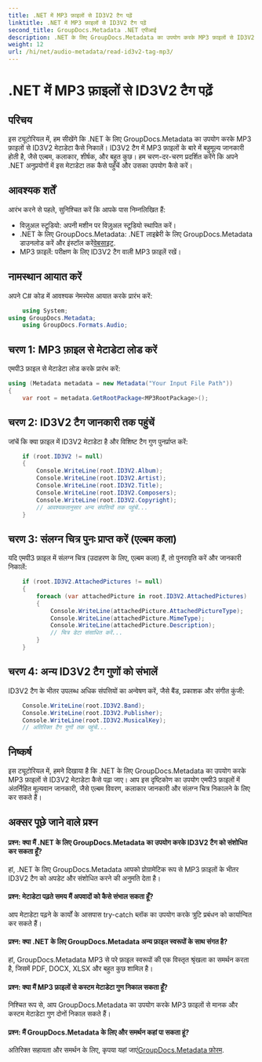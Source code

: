 ```yaml
---
title: .NET में MP3 फ़ाइलों से ID3V2 टैग पढ़ें
linktitle: .NET में MP3 फ़ाइलों से ID3V2 टैग पढ़ें
second_title: GroupDocs.Metadata .NET एपीआई
description: .NET के लिए GroupDocs.Metadata का उपयोग करके MP3 फ़ाइलों से ID3V2 टैग निकालने का तरीका जानें। प्रोग्रामेटिक रूप से एल्बम, कलाकार और अन्य चीज़ों तक पहुँचें।
weight: 12
url: /hi/net/audio-metadata/read-id3v2-tag-mp3/
---
```


# .NET में MP3 फ़ाइलों से ID3V2 टैग पढ़ें

## परिचय
इस ट्यूटोरियल में, हम सीखेंगे कि .NET के लिए GroupDocs.Metadata का उपयोग करके MP3 फ़ाइलों से ID3V2 मेटाडेटा कैसे निकालें। ID3V2 टैग में MP3 फ़ाइलों के बारे में बहुमूल्य जानकारी होती है, जैसे एल्बम, कलाकार, शीर्षक, और बहुत कुछ। हम चरण-दर-चरण प्रदर्शित करेंगे कि अपने .NET अनुप्रयोगों में इस मेटाडेटा तक कैसे पहुँचें और उसका उपयोग कैसे करें।
## आवश्यक शर्तें
आरंभ करने से पहले, सुनिश्चित करें कि आपके पास निम्नलिखित हैं:
- विज़ुअल स्टूडियो: अपनी मशीन पर विज़ुअल स्टूडियो स्थापित करें।
-  .NET के लिए GroupDocs.Metadata: .NET लाइब्रेरी के लिए GroupDocs.Metadata डाउनलोड करें और इंस्टॉल करें[वेबसाइट](https://releases.groupdocs.com/metadata/net/).
- MP3 फ़ाइलें: परीक्षण के लिए ID3V2 टैग वाली MP3 फ़ाइलें रखें।

## नामस्थान आयात करें
अपने C# कोड में आवश्यक नेमस्पेस आयात करके प्रारंभ करें:
```csharp
    using System;
using GroupDocs.Metadata;
    using GroupDocs.Formats.Audio;
```
## चरण 1: MP3 फ़ाइल से मेटाडेटा लोड करें
एमपी3 फ़ाइल से मेटाडेटा लोड करके प्रारंभ करें:
```csharp
using (Metadata metadata = new Metadata("Your Input File Path"))
{
    var root = metadata.GetRootPackage<MP3RootPackage>();
```
## चरण 2: ID3V2 टैग जानकारी तक पहुंचें
जांचें कि क्या फ़ाइल में ID3V2 मेटाडेटा है और विशिष्ट टैग गुण पुनर्प्राप्त करें:
```csharp
    if (root.ID3V2 != null)
    {
        Console.WriteLine(root.ID3V2.Album);
        Console.WriteLine(root.ID3V2.Artist);
        Console.WriteLine(root.ID3V2.Title);
        Console.WriteLine(root.ID3V2.Composers);
        Console.WriteLine(root.ID3V2.Copyright);
        // आवश्यकतानुसार अन्य संपत्तियों तक पहुंचें...
    }
```
## चरण 3: संलग्न चित्र पुनः प्राप्त करें (एल्बम कला)
यदि एमपी3 फ़ाइल में संलग्न चित्र (उदाहरण के लिए, एल्बम कला) हैं, तो पुनरावृति करें और जानकारी निकालें:
```csharp
    if (root.ID3V2.AttachedPictures != null)
    {
        foreach (var attachedPicture in root.ID3V2.AttachedPictures)
        {
            Console.WriteLine(attachedPicture.AttachedPictureType);
            Console.WriteLine(attachedPicture.MimeType);
            Console.WriteLine(attachedPicture.Description);
            // चित्र डेटा संसाधित करें...
        }
    }
```
## चरण 4: अन्य ID3V2 टैग गुणों को संभालें
ID3V2 टैग के भीतर उपलब्ध अधिक संपत्तियों का अन्वेषण करें, जैसे बैंड, प्रकाशक और संगीत कुंजी:
```csharp
    Console.WriteLine(root.ID3V2.Band);
    Console.WriteLine(root.ID3V2.Publisher);
    Console.WriteLine(root.ID3V2.MusicalKey);
    // अतिरिक्त टैग गुणों तक पहुंचें...
```

## निष्कर्ष
इस ट्यूटोरियल में, हमने दिखाया है कि .NET के लिए GroupDocs.Metadata का उपयोग करके MP3 फ़ाइलों से ID3V2 मेटाडेटा कैसे पढ़ा जाए। आप इस दृष्टिकोण का उपयोग एमपी3 फ़ाइलों में अंतर्निहित मूल्यवान जानकारी, जैसे एल्बम विवरण, कलाकार जानकारी और संलग्न चित्र निकालने के लिए कर सकते हैं।

## अक्सर पूछे जाने वाले प्रश्न
#### प्रश्न: क्या मैं .NET के लिए GroupDocs.Metadata का उपयोग करके ID3V2 टैग को संशोधित कर सकता हूँ?
हां, .NET के लिए GroupDocs.Metadata आपको प्रोग्रामेटिक रूप से MP3 फ़ाइलों के भीतर ID3V2 टैग को अपडेट और संशोधित करने की अनुमति देता है।
#### प्रश्न: मेटाडेटा पढ़ते समय मैं अपवादों को कैसे संभाल सकता हूँ?
आप मेटाडेटा पढ़ने के कार्यों के आसपास try-catch ब्लॉक का उपयोग करके त्रुटि प्रबंधन को कार्यान्वित कर सकते हैं।
#### प्रश्न: क्या .NET के लिए GroupDocs.Metadata अन्य फ़ाइल स्वरूपों के साथ संगत है?
हां, GroupDocs.Metadata MP3 से परे फ़ाइल स्वरूपों की एक विस्तृत श्रृंखला का समर्थन करता है, जिसमें PDF, DOCX, XLSX और बहुत कुछ शामिल है।
#### प्रश्न: क्या मैं MP3 फ़ाइलों से कस्टम मेटाडेटा गुण निकाल सकता हूँ?
निश्चित रूप से, आप GroupDocs.Metadata का उपयोग करके MP3 फ़ाइलों से मानक और कस्टम मेटाडेटा गुण दोनों निकाल सकते हैं।
#### प्रश्न: मैं GroupDocs.Metadata के लिए और समर्थन कहां पा सकता हूं?
 अतिरिक्त सहायता और समर्थन के लिए, कृपया यहां जाएं[GroupDocs.Metadata फ़ोरम](https://forum.groupdocs.com/c/metadata/14).